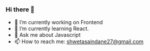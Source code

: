 ### Hi there 👋

- 🔭 I’m currently working on Frontend
- 🌱 I’m currently learning React.
- 💬 Ask me about Javascript
- 📫 How to reach me: shwetasaindane27@gmail.com

